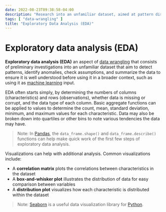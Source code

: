 ```yaml
---
date: 2022-08-23T09:38:58-04:00
description: "Research into an unfamiliar dataset, aimed at pattern discovery, assumption verification, and data summarization"
tags: [ "data-wrangling" ]
title: "Exploratory Data Analysis (EDA)"
---
```


# Exploratory data analysis (EDA)

**Exploratory data analysis (EDA)** an aspect of [data wrangling](data-wrangling.md) that consists of preliminary investigations into an unfamiliar dataset that aim to detect patterns, identify anomalies, check assumptions, and summarize the data to ensure it is well understood before using it in a broader context, such as using it as [machine learning](machine-learning.md) input.

EDA often starts simply, by determining the numbers of columns (characteristics) and rows (observations), whether data is missing or corrupt, and the data type of each column. Basic aggregate functions can be applied to values to determine the count, mean, standard deviation, minimum, and maximum values for each characteristic. Data may also be broken down into quartiles or other bins to note various tendencies the data may have.

> Note: In [Pandas](pandas.md), the `data_frame.shape()` and `data_frame.describe()` functions can help make quick work of the first few steps of exploratory data analysis.

Visualizations can help with additional analysis. Common visualizations include:

* A **correlation matrix** plots the correlations between characteristics in the dataset
* A **box-and-whisker plot** illustrates the distribution of data for easy comparison between variables
* A **distribution plot** visualizes how each characteristic is distributed within the dataset

<!-- TODO: Pages for each visualization above -->

> Note: [Seaborn](seaborn.md) is a useful data visualization library for [Python](python.md).
